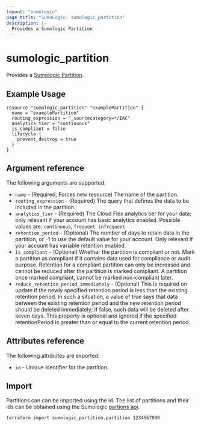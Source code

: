 ```yaml
---
layout: "sumologic"
page_title: "SumoLogic: sumologic_partition"
description: |-
  Provides a Sumologic Partition
---
```


# sumologic_partition
Provides a [Sumologic Partition][1].

## Example Usage
```hcl
resource "sumologic_partition" "examplePartition" {
  name = "examplePartition"
  routing_expression = "_sourcecategory=*/IAC"
  analytics_tier = "continuous"
  is_compliant = false
  lifecycle {
    prevent_destroy = true
  }
}
```

## Argument reference

The following arguments are supported:

- `name` - (Required, Forces new resource) The name of the partition.
- `routing_expression` - (Required) The query that defines the data to be included in the partition.
- `analytics_tier` - (Required) The Cloud Flex analytics tier for your data; only relevant if your account has basic analytics enabled. Possible values are: `continuous`, `frequent`, `infrequent`
- `retention_period` - (Optional) The number of days to retain data in the partition, or -1 to use the default value for your account. Only relevant if your account has variable retention enabled.
- `is_compliant` - (Optional) Whether the partition is compliant or not. Mark a partition as compliant if it contains data used for compliance or audit purpose. Retention for a compliant partition can only be increased and cannot be reduced after the partition is marked compliant. A partition once marked compliant, cannot be marked non-compliant later.
- `reduce_retention_period_immediately` - (Optional) This is required on update if the newly specified retention period is less than the existing retention period. In such a situation, a value of true says that data between the existing retention period and the new retention period should be deleted immediately; if false, such data will be deleted after seven days. This property is optional and ignored if the specified retentionPeriod is greater than or equal to the current retention period.

## Attributes reference

The following attributes are exported:

- `id` - Unique identifier for the partition.
## Import
Partitions can can be imported using the id. The list of partitions and their ids can be obtained using the Sumologic [partions api][2].

```hcl
terraform import sumologic_partition.partition 1234567890
```

[1]: https://help.sumologic.com/docs/manage/partitions-data-tiers/
[2]: https://api.sumologic.com/docs/#operation/listPartitions

